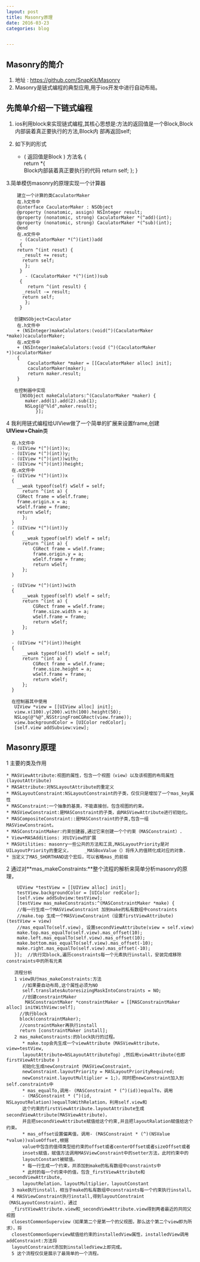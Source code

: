 ```yaml
---
layout: post
title: Masonry原理
date: 2016-03-23
categories: blog


---
```



## Masonry的简介

   1. 地址 : https://github.com/SnapKit/Masonry
   2. Masonry是链式编程的典型应用,用于ios开发中进行自动布局。

## 先简单介绍一下链式编程

   1. ios利用block来实现链式编程,其核心思想是:方法的返回值是一个Block,Block内部装着真正要执行的方法,Block内   部再返回self;
   2. 如下列的形式
   
   
        - ( 返回值是Block ) 方法名
         {   
            return *{   
                    Block内部装着真正要执行的代码
                    return self;
                    };
            }
            
            
   3.简单模仿masonry的原理实现一个计算器

        建立一个计算的类CaculatorMaker
        在.h文件中
        @interface CaculatorMaker : NSObject
        @property (nonatomic, assign) NSInteger result;
        @property (nonatomic, strong) CaculatorMaker *(^add)(int);
        @property (nonatomic, strong) CaculatorMaker *(^sub)(int);
        @end
        在.m文件中
         - (CaculatorMaker *(^)(int))add
         {
        return ^(int resut) {
          _result += resut;
          return self;
           };
         }
           - (CaculatorMaker *(^)(int))sub
         {
            return ^(int result) {
          _result -= result;
          return self;
           };
         }
   
       创建NSObject+Caculator        
        在.h文件中
        + (NSInteger)makeCalulators:(void(^)(CaculatorMaker *make))caculatorMaker;
        在.m文件中
        + (NSInteger)makeCalulators:(void (^)(CaculatorMaker *))caculatorMaker
        {
            CaculatorMaker *maker = [[CaculatorMaker alloc] init];
            caculatorMaker(maker);
            return maker.result;
        }
    
       在控制器中实现      
         [NSObject makeCalulators:^(CaculatorMaker *maker) {
           maker.add(1).add(2).sub(1);
           NSLog(@"%ld",maker.result);
               }];

  4 我利用链式编程给UIView做了一个简单的扩展来设置frame,创建**UIView+Chain**类
    
      在.h文件中
      - (UIView *(^)(int))x;
      - (UIView *(^)(int))y;
      - (UIView *(^)(int))with;
      - (UIView *(^)(int))height;
      在.m文件中
      - (UIView *(^)(int))x
      {
        __weak typeof(self) wSelf = self;
          return ^(int a) {
        CGRect frame = wSelf.frame;
        frame.origin.x = a;
        wSelf.frame = frame;
        return wSelf;
          };
      }
      - (UIView *(^)(int))y
      {
          __weak typeof(self) wSelf = self;
          return ^(int a) {
              CGRect frame = wSelf.frame;
              frame.origin.y = a;
              wSelf.frame = frame;
              return wSelf;
          };
      }

      - (UIView *(^)(int))with
      {
          __weak typeof(self) wSelf = self;
          return ^(int a) {
              CGRect frame = wSelf.frame;
              frame.size.width = a;
              wSelf.frame = frame;
              return wSelf;
          };
      }

      - (UIView *(^)(int))height
      {
          __weak typeof(self) wSelf = self;
          return ^(int a) {
              CGRect frame = wSelf.frame;
              frame.size.height = a;
              wSelf.frame = frame;
              return wSelf;
          };
      }
      
      在控制器其中使用
       UIView *view = [[UIView alloc] init];
       view.x(100).y(200).with(100).height(50);
       NSLog(@"%@",NSStringFromCGRect(view.frame));
       view.backgroundColor = [UIColor redColor];
       [self.view addSubview:view];
      

## Masonry原理

  1 主要的类及作用
  
    * MASViewAttribute:视图的属性，包含一个视图（view）以及该视图的布局属性(layoutAttribute)
    * MASAttribute:对NSLayoutAttribute的重定义
    * MASLayoutConstraint:NSLayoutConstraint的子类，仅仅只是增加了一个mas_key属性
    * MASConstraint:一个抽象的基类，不能直接创，包含视图的约束。
    * MASViewConstraint:是MASConstraint的子类，由MASViewAttribute进行初始化。
    * MASCompositeConstraint::是MASConstraint的子类,包含一组MASViewConstraint。
    * MASConstraintMaker:约束创建器,通过它来创建一个个约束（MASConstraint）.
    * View+MASAdditions: 对UIView的扩展
    * MASUtilities: masonry一些公共的方法和工具,MASLayoutPriority是对UILayoutPriority的重定义，     _MASBoxValue（）将传入的值转化成对应的对象.
    * 当定义了MAS_SHORTHAND这个宏后，可以省略mas_的前缀
    
 2  通过对**mas_makeConstraints:**整个流程的解析来简单分析masonry的原理，
         
        UIView *testView = [[UIView alloc] init];
        testView.backgroundColor = [UIColor redColor];
        [self.view addSubview:testView];
        [testView mas_makeConstraints:^(MASConstraintMaker *make) {
        //每一行生成一个MASViewConstraint 加到make的私有数组中constraints
        //make.top 生成一个MASViewConstraint（设置firstViewAttribute)(testView = view)
        //mas_equalTo(self.view), 设置secondViewAttribute(view = self.view)
        make.top.mas_equalTo(self.view).mas_offset(10);
        make.left.mas_equalTo(self.view).mas_offset(10);
        make.bottom.mas_equalTo(self.view).mas_offset(-10);
        make.right.mas_equalTo(self.view).mas_offset(-10);
       }];  //执行完block,遍历constraints每一个元素执行install，安装完成移除constraints中的所有元素
       
       流程分析
       1 view执行mas_makeConstraints:方法
          //如果要自动布局,这个属性必须为NO
          self.translatesAutoresizingMaskIntoConstraints = NO;
          //创建constraintMaker
           MASConstraintMaker *constraintMaker = [[MASConstraintMaker alloc] initWithView:self];
         //执行block
         block(constraintMaker);
         //constraintMaker再执行install
         return [constraintMaker install];
       2 mas_makeConstraints:的block执行的过程。
          * make.top会先生成一个viewAttribute（MASViewAttribute，view=testView,
          layoutAttribute=NSLayoutAttributeTop）,然后用viewAttribute(也即firstViewAttribute )
          初始化生成newConstraint（MASViewConstraint，
          newConstraint.layoutPriority = MASLayoutPriorityRequired;
          newConstraint.layoutMultiplier = 1;），同时把newConstraint加入到self.constraints中
          * mas_equalTo,调用- (MASConstraint * (^)(id))equalTo，调用
          - (MASConstraint * (^)(id, NSLayoutRelation))equalToWithRelation，利用self.view和
          这个约束的firstViewAttribute.layoutAttribute生成secondViewAttribute(MASViewAttribute)，   
          并且把secondViewAttribute赋值给这个约束,并且把layoutRalation赋值给这个约束。
          * mas_offset设置偏离值，调用- (MASConstraint * (^)(NSValue *value))valueOffset,根据
          value中包含的值得类型给约束的offset或者centerOffset或者sizeOffset或者
          insets赋值，赋值方法调用MASViewConstraint中的setter方法，此时约束中的
          layoutConstant被赋值。
          * 每一行生成一个约束，并添加到make的私有数组中constraints中
          * 此时的每一个约束中的值，包含_firstViewAttribute和_secondViewAttribute,
          layoutRelation，layoutMultiplier，layoutConstant
      3 make执行install，相当于make的私有数组中constraints每一个约束执行install。
      4 MASViewConstraint执行install,得到layoutConstraint（MASLayoutConstraint），通过
      _firstViewAttribute.view和_secondViewAttribute.view得到两者最近的共同父视图
      closestCommonSuperview（如果第二个是第一个的父视图，那么这个第二个view即为所求），将  
      closestCommonSuperview赋值给约束的installedView属性，installedView调用addConstraint:方法将
      layoutConstraint添加到installedView上即完成。
      5 这个流程仅仅是展示了最简单的一个流程。

         

     
  
  
 
  
  
